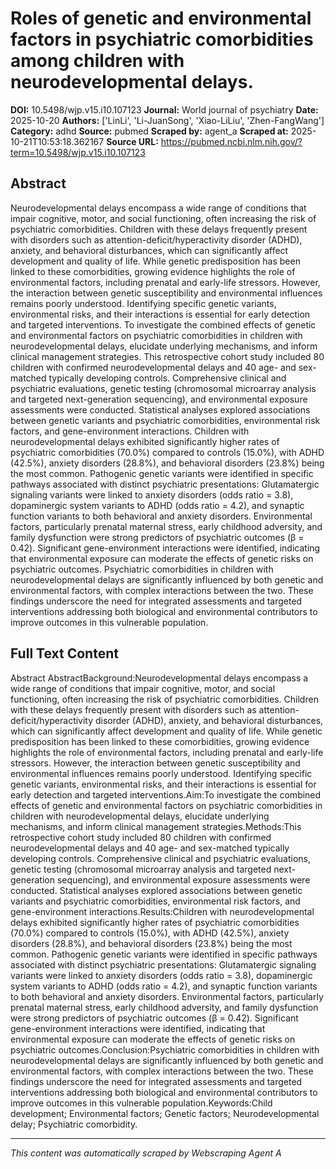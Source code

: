 # Roles of genetic and environmental factors in psychiatric comorbidities among children with neurodevelopmental delays.

**DOI:** 10.5498/wjp.v15.i10.107123
**Journal:** World journal of psychiatry
**Date:** 2025-10-20
**Authors:** ['LinLi', 'Li-JuanSong', 'Xiao-LiLiu', 'Zhen-FangWang']
**Category:** adhd
**Source:** pubmed
**Scraped by:** agent_a
**Scraped at:** 2025-10-21T10:53:18.362167
**Source URL:** https://pubmed.ncbi.nlm.nih.gov/?term=10.5498/wjp.v15.i10.107123

## Abstract

Neurodevelopmental delays encompass a wide range of conditions that impair cognitive, motor, and social functioning, often increasing the risk of psychiatric comorbidities. Children with these delays frequently present with disorders such as attention-deficit/hyperactivity disorder (ADHD), anxiety, and behavioral disturbances, which can significantly affect development and quality of life. While genetic predisposition has been linked to these comorbidities, growing evidence highlights the role of environmental factors, including prenatal and early-life stressors. However, the interaction between genetic susceptibility and environmental influences remains poorly understood. Identifying specific genetic variants, environmental risks, and their interactions is essential for early detection and targeted interventions.
To investigate the combined effects of genetic and environmental factors on psychiatric comorbidities in children with neurodevelopmental delays, elucidate underlying mechanisms, and inform clinical management strategies.
This retrospective cohort study included 80 children with confirmed neurodevelopmental delays and 40 age- and sex-matched typically developing controls. Comprehensive clinical and psychiatric evaluations, genetic testing (chromosomal microarray analysis and targeted next-generation sequencing), and environmental exposure assessments were conducted. Statistical analyses explored associations between genetic variants and psychiatric comorbidities, environmental risk factors, and gene-environment interactions.
Children with neurodevelopmental delays exhibited significantly higher rates of psychiatric comorbidities (70.0%) compared to controls (15.0%), with ADHD (42.5%), anxiety disorders (28.8%), and behavioral disorders (23.8%) being the most common. Pathogenic genetic variants were identified in specific pathways associated with distinct psychiatric presentations: Glutamatergic signaling variants were linked to anxiety disorders (odds ratio = 3.8), dopaminergic system variants to ADHD (odds ratio = 4.2), and synaptic function variants to both behavioral and anxiety disorders. Environmental factors, particularly prenatal maternal stress, early childhood adversity, and family dysfunction were strong predictors of psychiatric outcomes (β = 0.42). Significant gene-environment interactions were identified, indicating that environmental exposure can moderate the effects of genetic risks on psychiatric outcomes.
Psychiatric comorbidities in children with neurodevelopmental delays are significantly influenced by both genetic and environmental factors, with complex interactions between the two. These findings underscore the need for integrated assessments and targeted interventions addressing both biological and environmental contributors to improve outcomes in this vulnerable population.

## Full Text Content

Abstract AbstractBackground:Neurodevelopmental delays encompass a wide range of conditions that impair cognitive, motor, and social functioning, often increasing the risk of psychiatric comorbidities. Children with these delays frequently present with disorders such as attention-deficit/hyperactivity disorder (ADHD), anxiety, and behavioral disturbances, which can significantly affect development and quality of life. While genetic predisposition has been linked to these comorbidities, growing evidence highlights the role of environmental factors, including prenatal and early-life stressors. However, the interaction between genetic susceptibility and environmental influences remains poorly understood. Identifying specific genetic variants, environmental risks, and their interactions is essential for early detection and targeted interventions.Aim:To investigate the combined effects of genetic and environmental factors on psychiatric comorbidities in children with neurodevelopmental delays, elucidate underlying mechanisms, and inform clinical management strategies.Methods:This retrospective cohort study included 80 children with confirmed neurodevelopmental delays and 40 age- and sex-matched typically developing controls. Comprehensive clinical and psychiatric evaluations, genetic testing (chromosomal microarray analysis and targeted next-generation sequencing), and environmental exposure assessments were conducted. Statistical analyses explored associations between genetic variants and psychiatric comorbidities, environmental risk factors, and gene-environment interactions.Results:Children with neurodevelopmental delays exhibited significantly higher rates of psychiatric comorbidities (70.0%) compared to controls (15.0%), with ADHD (42.5%), anxiety disorders (28.8%), and behavioral disorders (23.8%) being the most common. Pathogenic genetic variants were identified in specific pathways associated with distinct psychiatric presentations: Glutamatergic signaling variants were linked to anxiety disorders (odds ratio = 3.8), dopaminergic system variants to ADHD (odds ratio = 4.2), and synaptic function variants to both behavioral and anxiety disorders. Environmental factors, particularly prenatal maternal stress, early childhood adversity, and family dysfunction were strong predictors of psychiatric outcomes (β = 0.42). Significant gene-environment interactions were identified, indicating that environmental exposure can moderate the effects of genetic risks on psychiatric outcomes.Conclusion:Psychiatric comorbidities in children with neurodevelopmental delays are significantly influenced by both genetic and environmental factors, with complex interactions between the two. These findings underscore the need for integrated assessments and targeted interventions addressing both biological and environmental contributors to improve outcomes in this vulnerable population.Keywords:Child development; Environmental factors; Genetic factors; Neurodevelopmental delay; Psychiatric comorbidity.

---
*This content was automatically scraped by Webscraping Agent A*
